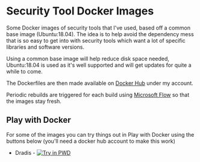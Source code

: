 # Security Tool Docker Images

Some Docker images of security tools that I've used, based off a common base image (Ubuntu:18.04).  The idea is to help avoid the dependency mess that is so easy to get into with security tools which want a lot of specific libraries and software versions.

Using a common base image will help reduce disk space needed, Ubuntu:18.04 is used as it's well supported and will get updates for quite a while to come.

The Dockerfiles are then made available on [Docker Hub](https://hub.docker.com/r/raesene/) under my account.  

Periodic rebuilds are triggered for each build using [Microsoft Flow](https://flow.microsoft.com/en-us/) so that the images stay fresh.

## Play with Docker

For some of the images you can try things out in Play with Docker using the buttons below (you'll need a docker hub account to make this work)

 - Dradis - [![Try in PWD](https://raw.githubusercontent.com/play-with-docker/stacks/master/assets/images/button.png)](https://labs.play-with-docker.com/?stack=https://raw.githubusercontent.com/raesene/dockerized-security-tools/master/dradis/docker-compose.yml)
